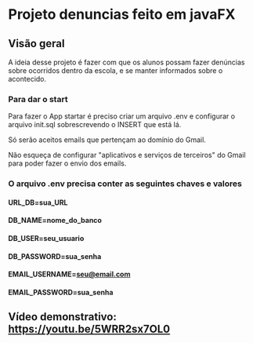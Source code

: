 # Projeto denuncias feito em javaFX

## Visão geral
A ideia desse projeto é fazer com que os alunos possam fazer denúncias sobre ocorridos dentro da escola, e se manter informados sobre o acontecido.

### Para dar o start
Para fazer o App startar é preciso criar um arquivo .env e configurar o arquivo init.sql sobrescrevendo o INSERT que está lá.  

Só serão aceitos emails que pertençam ao domínio do Gmail.  

Não esqueça de configurar "aplicativos e serviços de terceiros" do Gmail para poder fazer o envio dos emails.

### O arquivo .env precisa conter as seguintes chaves e valores

#### URL_DB=sua_URL
#### DB_NAME=nome_do_banco
#### DB_USER=seu_usuario
#### DB_PASSWORD=sua_senha

#### EMAIL_USERNAME=seu@email.com
#### EMAIL_PASSWORD=sua_senha

## Vídeo demonstrativo: https://youtu.be/5WRR2sx7OL0